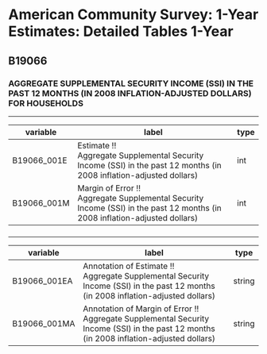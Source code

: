 # American Community Survey: 1-Year Estimates: Detailed Tables 1-Year

## B19066

### AGGREGATE SUPPLEMENTAL SECURITY INCOME (SSI) IN THE PAST 12 MONTHS (IN 2008 INFLATION-ADJUSTED DOLLARS) FOR HOUSEHOLDS

___

| variable | label | type |
| ----- | ----- | ----- |
| B19066_001E | Estimate !!<br>Aggregate Supplemental Security Income (SSI) in the past 12 months (in 2008 inflation-adjusted dollars) | int |
| B19066_001M | Margin of Error !!<br>Aggregate Supplemental Security Income (SSI) in the past 12 months (in 2008 inflation-adjusted dollars) | int |
### 

___

| variable | label | type |
| ----- | ----- | ----- |
| B19066_001EA | Annotation of Estimate !!<br>Aggregate Supplemental Security Income (SSI) in the past 12 months (in 2008 inflation-adjusted dollars) | string |
| B19066_001MA | Annotation of Margin of Error !!<br>Aggregate Supplemental Security Income (SSI) in the past 12 months (in 2008 inflation-adjusted dollars) | string |

